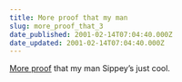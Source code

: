 ```yaml
---
title: More proof that my man
slug: more_proof_that_3
date_published: 2001-02-14T07:04:40.000Z
date_updated: 2001-02-14T07:04:40.000Z
---
```


[More proof](http://www.sippey.com/archives/00000014.html) that my man Sippey’s just cool.
